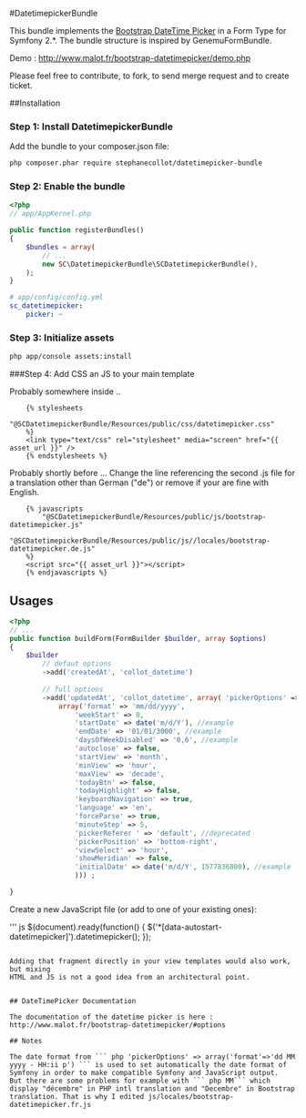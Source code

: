 #DatetimepickerBundle

This bundle implements the [Bootstrap DateTime Picker](https://github.com/smalot/bootstrap-datetimepicker) in a Form Type for Symfony 2.*. The bundle structure is inspired by GenemuFormBundle.

Demo : http://www.malot.fr/bootstrap-datetimepicker/demo.php

Please feel free to contribute, to fork, to send merge request and to create ticket.

##Installation

### Step 1: Install DatetimepickerBundle

Add the bundle to your composer.json file:

```bash
php composer.phar require stephanecollot/datetimepicker-bundle
```

### Step 2: Enable the bundle

``` php
<?php
// app/AppKernel.php

public function registerBundles()
{
    $bundles = array(
        // ...
        new SC\DatetimepickerBundle\SCDatetimepickerBundle(),
    );
}
```

``` yml
# app/config/config.yml
sc_datetimepicker:
    picker: ~
```

### Step 3: Initialize assets

``` bash
php app/console assets:install
```

###Step 4: Add CSS an JS to your main template

Probably somewhere inside <head>..</head>
``` twig
	{% stylesheets
	    "@SCDatetimepickerBundle/Resources/public/css/datetimepicker.css"
	%}
	<link type="text/css" rel="stylesheet" media="screen" href="{{ asset_url }}" />
	{% endstylesheets %}
```

Probably shortly before ..</body>. Change the line referencing the second .js file
for a translation other than German ("de") or remove if your are fine with English.
``` twig
	{% javascripts
	    "@SCDatetimepickerBundle/Resources/public/js/bootstrap-datetimepicker.js"
	    "@SCDatetimepickerBundle/Resources/public/js//locales/bootstrap-datetimepicker.de.js"
	%}
	<script src="{{ asset_url }}"></script>
	{% endjavascripts %}
```

## Usages

``` php
<?php
// ...
public function buildForm(FormBuilder $builder, array $options)
{
    $builder
        // defaut options
        ->add('createdAt', 'collot_datetime') 
        
        // full options
        ->add('updatedAt', 'collot_datetime', array( 'pickerOptions' =>
            array('format' => 'mm/dd/yyyy',
                'weekStart' => 0,
                'startDate' => date('m/d/Y'), //example
                'endDate' => '01/01/3000', //example
                'daysOfWeekDisabled' => '0,6', //example
                'autoclose' => false,
                'startView' => 'month',
                'minView' => 'hour',
                'maxView' => 'decade',
                'todayBtn' => false,
                'todayHighlight' => false,
                'keyboardNavigation' => true,
                'language' => 'en',
                'forceParse' => true,
                'minuteStep' => 5,
                'pickerReferer ' => 'default', //deprecated
                'pickerPosition' => 'bottom-right',
                'viewSelect' => 'hour',
                'showMeridian' => false,
                'initialDate' => date('m/d/Y', 1577836800), //example
                ))) ; 

}
```

Create a new JavaScript file (or add to one of your existing ones):

''' js
$(document).ready(function() {
	$('*[data-autostart-datetimepicker]').datetimepicker();
});
```

Adding that fragment directly in your view templates would also work, but mixing 
HTML and JS is not a good idea from an architectural point.


## DateTimePicker Documentation

The documentation of the datetime picker is here : http://www.malot.fr/bootstrap-datetimepicker/#options

## Notes

The date format from ``` php 'pickerOptions' => array('format'=>'dd MM yyyy - HH:ii p') ``` is used to set automatically the date format of Symfony in order to make compatible Symfony and JavaScript output.
But there are some problems for example with ``` php MM``` which display "décembre" in PHP intl translation and "Decembre" in Bootstrap translation. That is why I edited js/locales/bootstrap-datetimepicker.fr.js

